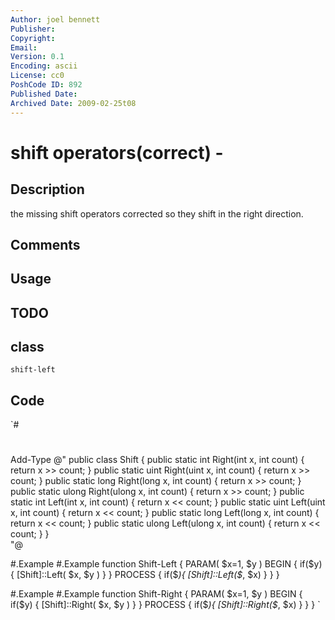 ```yaml
---
Author: joel bennett
Publisher: 
Copyright: 
Email: 
Version: 0.1
Encoding: ascii
License: cc0
PoshCode ID: 892
Published Date: 
Archived Date: 2009-02-25t08
---
```


# shift operators(correct) - 

## Description

the missing shift operators corrected so they shift in the right direction.

## Comments



## Usage



## TODO



## class

`shift-left`

## Code

`#
 #
 Add-Type @"
 public class Shift {
    public static int   Right(int x,   int count) { return x >> count; }
    public static uint  Right(uint x,  int count) { return x >> count; }
    public static long  Right(long x,  int count) { return x >> count; }
    public static ulong Right(ulong x, int count) { return x >> count; }
    public static int    Left(int x,   int count) { return x << count; }
    public static uint   Left(uint x,  int count) { return x << count; }
    public static long   Left(long x,  int count) { return x << count; }
    public static ulong  Left(ulong x, int count) { return x << count; }
 }                    
 "@
 
 
 
 #.Example 
 #.Example 
 function Shift-Left {
 PARAM( $x=1, $y )
 BEGIN {
    if($y) {
       [Shift]::Left( $x, $y )
    }
 }
 PROCESS {
    if($_){
       [Shift]::Left($_, $x)
    }
 }
 }
 
 
 #.Example 
 #.Example 
 function Shift-Right {
 PARAM( $x=1, $y )
 BEGIN {
    if($y) {
       [Shift]::Right( $x, $y )
    }
 }
 PROCESS {
    if($_){
       [Shift]::Right($_, $x)
    }
 }
 }
`

